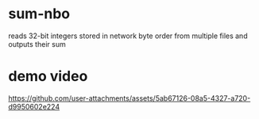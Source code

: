 # sum-nbo
reads 32-bit integers stored in network byte order from multiple files and outputs their sum

# demo video
https://github.com/user-attachments/assets/5ab67126-08a5-4327-a720-d9950602e224

